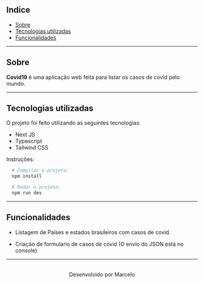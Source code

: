## Indice

- [Sobre](#sobre)
- [Tecnologias utilizadas](#tecnologias-utilizadas)
- [Funcionalidades](#Funcionalidades)

---

## Sobre

**Covid19** é uma aplicação web feita para listar os casos de covid pelo mundo.

---

## Tecnologias utilizadas

O projeto foi feito utilizando as seguintes tecnologias:

- Next JS
- Typescript
- Tailwind CSS

Instruções:

```bash
  # Compilar o projeto:
  npm install

  # Rodar o projeto:
  npm run dev 
```

---

## Funcionalidades

- Listagem de Países e estados brasileiros com casos de covid.

- Criação de formulario de casos de covid (O envio do JSON está no console)

---

<br/>
<div align="center">
  Desenvolvido por Marcelo
</div>


